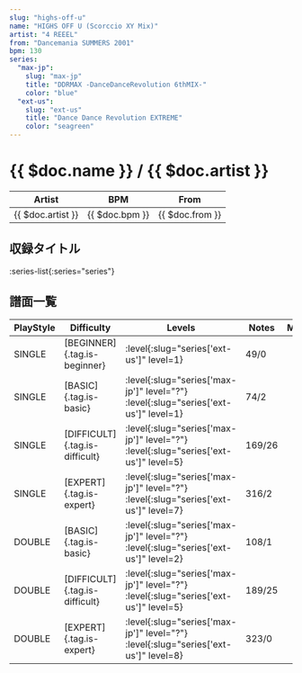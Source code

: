```yaml
---
slug: "highs-off-u"
name: "HIGHS OFF U (Scorccio XY Mix)"
artist: "4 REEEL"
from: "Dancemania SUMMERS 2001"
bpm: 130
series:
  "max-jp":
    slug: "max-jp"
    title: "DDRMAX -DanceDanceRevolution 6thMIX-"
    color: "blue"
  "ext-us":
    slug: "ext-us"
    title: "Dance Dance Revolution EXTREME"
    color: "seagreen"
---
```


# {{ $doc.name }} / {{ $doc.artist }}

|Artist|BPM|From|
|------|---|----|
|{{ $doc.artist }}|{{ $doc.bpm }}|{{ $doc.from }}|

## 収録タイトル

:series-list{:series="series"}

## 譜面一覧

|PlayStyle|Difficulty|Levels|Notes|Movie|
|---------|----------|------|-----|-----|
|SINGLE|[BEGINNER]{.tag.is-beginner}|:level{:slug="series['ext-us']" level=1}|49/0||
|SINGLE|[BASIC]{.tag.is-basic}|:level{:slug="series['max-jp']" level="?"} :level{:slug="series['ext-us']" level=1}|74/2||
|SINGLE|[DIFFICULT]{.tag.is-difficult}|:level{:slug="series['max-jp']" level="?"} :level{:slug="series['ext-us']" level=5}|169/26||
|SINGLE|[EXPERT]{.tag.is-expert}|:level{:slug="series['max-jp']" level="?"} :level{:slug="series['ext-us']" level=7}|316/2||
|DOUBLE|[BASIC]{.tag.is-basic}|:level{:slug="series['max-jp']" level="?"} :level{:slug="series['ext-us']" level=2}|108/1||
|DOUBLE|[DIFFICULT]{.tag.is-difficult}|:level{:slug="series['max-jp']" level="?"} :level{:slug="series['ext-us']" level=5}|189/25||
|DOUBLE|[EXPERT]{.tag.is-expert}|:level{:slug="series['max-jp']" level="?"} :level{:slug="series['ext-us']" level=8}|323/0||
